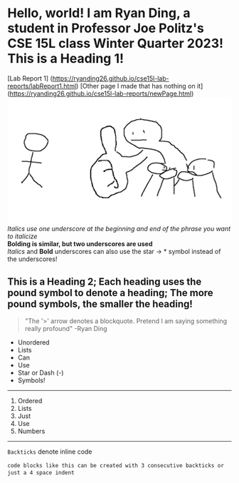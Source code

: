  # Hello, world! I am Ryan Ding, a student in Professor Joe Politz's CSE 15L class Winter Quarter 2023! This is a Heading 1!  
[Lab Report 1] (https://ryanding26.github.io/cse15l-lab-reports/labReport1.html) [Other page I made that has nothing on it] (https://ryanding26.github.io/cse15l-lab-reports/newPage.html)  
![Image](index_image.jpg)
_Italics use one underscore at the beginning and end of the phrase you want to italicize_  
__Bolding is similar, but two underscores are used__  
*Italics* and **Bold** underscores can also use the star -> * symbol instead of the underscores!  
## This is a Heading 2; Each heading uses the pound symbol to denote a heading; The more pound symbols, the smaller the heading!
> "The '>' arrow denotes a blockquote. Pretend I am saying something really profound" -Ryan Ding  

* Unordered
* Lists
* Can 
* Use
* Star or Dash (-)
* Symbols!  

---
1. Ordered
2. Lists
3. Just
4. Use
5. Numbers  

***  

`Backticks` denote inline code  

```
code blocks like this can be created with 3 consecutive backticks or just a 4 space indent
```  
